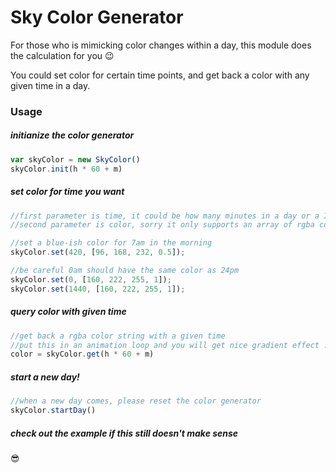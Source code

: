 # Sky Color Generator

For those who is mimicking color changes within a day, this module does the calculation for you :wink:

You could set color for certain time points, and get back a color with any given time in a day.

### Usage


##### initianize the color generator

```js
var skyColor = new SkyColor()
skyColor.init(h * 60 + m)
```

##### set color for time you want
```js
//first parameter is time, it could be how many minutes in a day or a ISO 8601 format time
//second parameter is color, sorry it only supports an array of rgba color now

//set a blue-ish color for 7am in the morning
skyColor.set(420, [96, 168, 232, 0.5]);

//be careful 0am should have the same color as 24pm
skyColor.set(0, [160, 222, 255, 1]);
skyColor.set(1440, [160, 222, 255, 1]);
```

##### query color with given time
```js
//get back a rgba color string with a given time
//put this in an animation loop and you will get nice gradient effect :)
color = skyColor.get(h * 60 + m)
```

##### start a new day!
```js
//when a new day comes, please reset the color generator
skyColor.startDay()
```

##### check out the example if this still doesn't make sense

:sunglasses:
